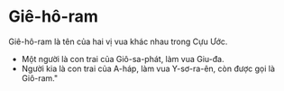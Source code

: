 # Giê-hô-ram

Giê-hô-ram là tên của hai vị vua khác nhau trong Cựu Ước.
- Một người là con trai của Giô-sa-phát, làm vua Giu-đa. 
- Người kia là con trai của A-háp, làm vua Y-sơ-ra-ên, còn được gọi là Giô-ram."

